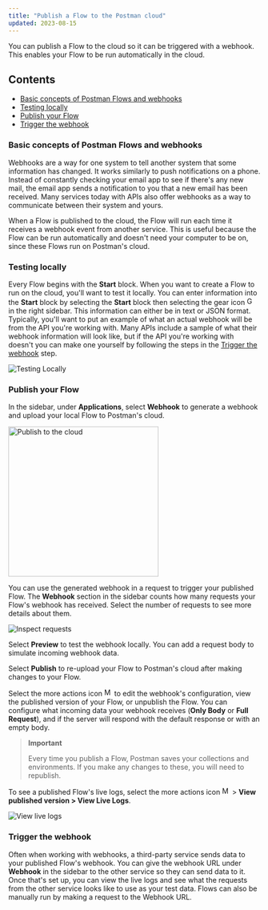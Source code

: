 ```yaml
---
title: "Publish a Flow to the Postman cloud"
updated: 2023-08-15
---
```


You can publish a Flow to the cloud so it can be triggered with a webhook. This enables your Flow to be run automatically in the cloud.

## Contents

* [Basic concepts of Postman Flows and webhooks](#basic-concepts-of-postman-flows-and-webhooks)
* [Testing locally](#testing-locally)
* [Publish your Flow](#publish-your-flow)
* [Trigger the webhook](#trigger-the-webhook)

### Basic concepts of Postman Flows and webhooks

Webhooks are a way for one system to tell another system that some information has changed. It works similarly to push notifications on a phone. Instead of constantly checking your email app to see if there's any new mail, the email app sends a notification to you that a new email has been received. Many services today with APIs also offer webhooks as a way to communicate between their system and yours.

When a Flow is published to the cloud, the Flow will run each time it receives a webhook event from another service. This is useful because the Flow can be run automatically and doesn't need your computer to be on, since these Flows run on Postman's cloud.

### Testing locally

Every Flow begins with the **Start** block. When you want to create a Flow to run on the cloud, you'll want to test it locally. You can enter information into the **Start** block by selecting the **Start** block then selecting the gear icon <img alt="Gear icon" src="https://assets.postman.com/postman-docs/icon-settings-v9.jpg#icon" width="16px"> in the right sidebar. This information can either be in text or JSON format. Typically, you'll want to put an example of what an actual webhook will be from the API you're working with. Many APIs include a sample of what their webhook information will look like, but if the API you're working with doesn't you can make one yourself by following the steps in the [Trigger the webhook](#trigger-the-webhook) step.

![Testing Locally](https://assets.postman.com/postman-docs/v10/running-flows-on-the-cloud-test-data-v10-1.gif)

### Publish your Flow

In the sidebar, under **Applications**, select **Webhook** to generate a webhook and upload your local Flow to Postman's cloud.

<img width="300" alt="Publish to the cloud" src="https://assets.postman.com/postman-docs/v10/flows-create-webhook-v10-1.gif" fetchpriority="low" loading="lazy" />

You can use the generated webhook in a request to trigger your published Flow. The **Webhook** section in the sidebar counts how many requests your Flow's webhook has received. Select the number of requests to see more details about them.

![Inspect requests](https://assets.postman.com/postman-docs/v10/flows-webhook-requests-v10.jpg)

Select **Preview** to test the webhook locally. You can add a request body to simulate incoming webhook data.

Select **Publish** to re-upload your Flow to Postman's cloud after making changes to your Flow.

Select the more actions icon <img alt="More actions icon" src="https://assets.postman.com/postman-docs/icon-more-actions-v9.jpg#icon" width="16px"> to edit the webhook's configuration, view the published version of your Flow, or unpublish the Flow. You can configure what incoming data your webhook receives (**Only Body** or **Full Request**), and if the server will respond with the default response or with an empty body.

> **Important**
>
> Every time you publish a Flow, Postman saves your collections and environments. If you make any changes to these, you will need to republish.

To see a published Flow's live logs, select the more actions icon <img alt="More actions icon" src="https://assets.postman.com/postman-docs/icon-more-actions-v9.jpg#icon" width="16px"> > **View published version > View Live Logs**.

![View live logs](https://assets.postman.com/postman-docs/v10/flows-view-live-logs-v10.gif)

### Trigger the webhook

Often when working with webhooks, a third-party service sends data to your published Flow's webhook. You can give the webhook URL under **Webhook** in the sidebar to the other service so they can send data to it. Once that's set up, you can view the live logs and see what the requests from the other service looks like to use as your test data. Flows can also be manually run by making a request to the Webhook URL.

